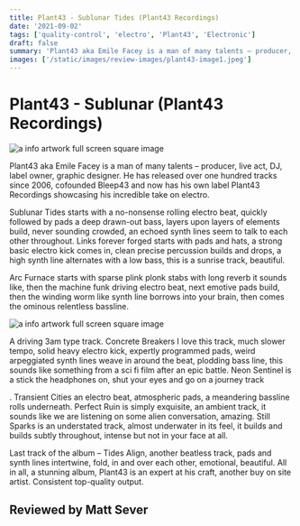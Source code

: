 ```yaml
---
title: Plant43 - Sublunar Tides (Plant43 Recordings)
date: '2021-09-02'
tags: ['quality-control', 'electro', 'Plant43', 'Electronic']
draft: false
summary: 'Plant43 aka Emile Facey is a man of many talents – producer, live act, DJ, label owner, graphic designer. He has released over one hundred tracks since 2006, cofounded Bleep43 and now has his own label Plant43 Recordings showcasing his incredible take on electro.'
images: ['/static/images/review-images/plant43-image1.jpeg']
---
```


# Plant43 - Sublunar (Plant43 Recordings)

<div className="my-1 px-2 phone: w-full desktop: overflow-hidden xl:my-1 xl:px-2 xl:w-1/2">
  <Image
    alt="a info artwork full screen square image"
    src="/static/images/review-images/plant43-image1.jpeg"
    width={700}
    height={700}
   />
</div>

Plant43 aka Emile Facey is a man of many talents – producer, live act, DJ, label owner, graphic designer. He has released over one hundred tracks since 2006, cofounded Bleep43 and now has his own label Plant43 Recordings showcasing his incredible take on electro.

Sublunar Tides starts with a no-nonsense rolling electro beat, quickly followed by pads a deep drawn-out bass, layers upon layers of elements build, never sounding crowded, an echoed synth lines seem to talk to each other throughout. Links forever forged starts with pads and hats, a strong basic electro kick comes in, clean precise percussion builds and drops, a high synth line alternates with a low bass, this is a sunrise track, beautiful.

Arc Furnace starts with sparse plink plonk stabs with long reverb it sounds like, then the machine funk driving electro beat, next emotive pads build, then the winding worm like synth line borrows into your brain, then comes the ominous relentless bassline.

 <div className="my-1 px-2 phone: w-full desktop: overflow-hidden xl:my-1 xl:px-2 xl:w-1/2">
  <Image
    alt="a info artwork full screen square image"
    src="/static/images/review-images/plant43-image2.jpg"
    width={700}
    height={700}
   />
</div>

A driving 3am type track. Concrete Breakers I love this track, much slower tempo, solid heavy electro kick, expertly programmed pads, weird arpeggiated synth lines weave in around the beat, plodding bass line, this sounds like something from a sci fi film after an epic battle. Neon Sentinel is a stick the headphones on, shut your eyes and go on a journey track

. Transient Cities an electro beat, atmospheric pads, a meandering bassline rolls underneath. Perfect Ruin is simply exquisite, an ambient track, it sounds like we are listening on some alien conversation, amazing. Still Sparks is an understated track, almost underwater in its feel, it builds and builds subtly throughout, intense but not in your face at all.

Last track of the album – Tides Align, another beatless track, pads and synth lines intertwine, fold, in and over each other, emotional, beautiful.
All in all, a stunning album, Plant43 is an expert at his craft, another buy on site artist. Consistent top-quality output.

## Reviewed by Matt Sever
